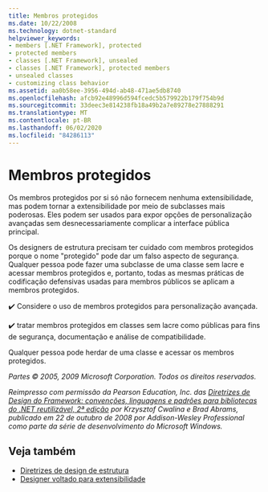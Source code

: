 ```yaml
---
title: Membros protegidos
ms.date: 10/22/2008
ms.technology: dotnet-standard
helpviewer_keywords:
- members [.NET Framework], protected
- protected members
- classes [.NET Framework], unsealed
- classes [.NET Framework], protected members
- unsealed classes
- customizing class behavior
ms.assetid: aa0b58ee-3956-494d-ab48-471ae5db8740
ms.openlocfilehash: afcb92e48996d594fcedc5b579922b179f754b9d
ms.sourcegitcommit: 33deec3e814238fb18a49b2a7e89278e27888291
ms.translationtype: MT
ms.contentlocale: pt-BR
ms.lasthandoff: 06/02/2020
ms.locfileid: "84286113"
---
```

# <a name="protected-members"></a>Membros protegidos
Os membros protegidos por si só não fornecem nenhuma extensibilidade, mas podem tornar a extensibilidade por meio de subclasses mais poderosas. Eles podem ser usados para expor opções de personalização avançadas sem desnecessariamente complicar a interface pública principal.

 Os designers de estrutura precisam ter cuidado com membros protegidos porque o nome "protegido" pode dar um falso aspecto de segurança. Qualquer pessoa pode fazer uma subclasse de uma classe sem lacre e acessar membros protegidos e, portanto, todas as mesmas práticas de codificação defensivas usadas para membros públicos se aplicam a membros protegidos.

 ✔️ Considere o uso de membros protegidos para personalização avançada.

 ✔️ tratar membros protegidos em classes sem lacre como públicas para fins de segurança, documentação e análise de compatibilidade.

 Qualquer pessoa pode herdar de uma classe e acessar os membros protegidos.

 *Partes © 2005, 2009 Microsoft Corporation. Todos os direitos reservados.*

 *Reimpresso com permissão da Pearson Education, Inc. das [Diretrizes de Design do Framework: convenções, linguagens e padrões para bibliotecas do .NET reutilizável, 2ª edição](https://www.informit.com/store/framework-design-guidelines-conventions-idioms-and-9780321545619) por Krzysztof Cwalina e Brad Abrams, publicado em 22 de outubro de 2008 por Addison-Wesley Professional como parte da série de desenvolvimento do Microsoft Windows.*

## <a name="see-also"></a>Veja também

- [Diretrizes de design de estrutura](index.md)
- [Designer voltado para extensibilidade](designing-for-extensibility.md)
